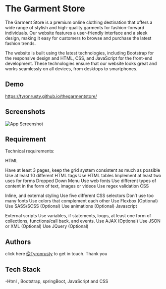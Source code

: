 
# The Garment Store

The Garment Store is a premium online clothing destination that offers a wide range of stylish and high-quality garments for fashion-forward individuals. Our website features a user-friendly interface and a sleek design, making it easy for customers to browse and purchase the latest fashion trends.

The website is built using the latest technologies, including Bootstrap for the responsive design and HTML, CSS, and JavaScript for the front-end development. These technologies ensure that our website looks great and works seamlessly on all devices, from desktops to smartphones.


## Demo

https://tyronrusty.github.io/thegarmentstore/


## Screenshots

![App Screenshot](https://i.postimg.cc/JnLCnxBD/tyscreen.png)

## Requirement 

Technical requirements:

HTML

Have at least 3 pages, keep the grid system consistent as much as possible
Use at least 10 different HTML tags
Use HTML tables
Implement at least two uses for forms
Dropped Down Menu 
Use web fonts
Use different types of content in the form of text, images or videos
Use regex validation
CSS

Inline,  and external styling
Use five different CSS selectors
Don’t use too many fonts
Use colors that complement each other
Use Flexbox (Optional)
Use SASS/SCSS (Optional)
Use animations (Optional)
Javascript

External scripts
Use variables, if statements, loops, at least one form of collections, functions/call back, and events.
Use AJAX (Optional) 
Use JSON or XML (Optional)
Use JQuery (Optional)
## Authors

click here  [@Tyronrusty](https://www.linkedin.com/in/tyron-rusty/) to get in touch. Thank you


## Tech Stack

 -Html , Bootstrap, springBoot, JavaScript and CSS



